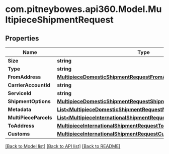 # com.pitneybowes.api360.Model.MultipieceShipmentRequest

## Properties

Name | Type | Description | Notes
------------ | ------------- | ------------- | -------------
**Size** | **string** | description | [optional] 
**Type** | **string** | description | [optional] 
**FromAddress** | [**MultipieceDomesticShipmentRequestFromAddress**](MultipieceDomesticShipmentRequestFromAddress.md) |  | [optional] 
**CarrierAccountId** | **string** | description | [optional] 
**ServiceId** | **string** | description | [optional] 
**ShipmentOptions** | [**MultipieceDomesticShipmentRequestShipmentOptions**](MultipieceDomesticShipmentRequestShipmentOptions.md) |  | [optional] 
**Metadata** | [**List&lt;MultipieceDomesticShipmentRequestMetadataInner&gt;**](MultipieceDomesticShipmentRequestMetadataInner.md) | description | [optional] 
**MultiPieceParcels** | [**List&lt;MultipieceInternationalShipmentRequestMultiPieceParcelsInner&gt;**](MultipieceInternationalShipmentRequestMultiPieceParcelsInner.md) | description | [optional] 
**ToAddress** | [**MultipieceInternationalShipmentRequestToAddress**](MultipieceInternationalShipmentRequestToAddress.md) |  | [optional] 
**Customs** | [**MultipieceInternationalShipmentRequestCustoms**](MultipieceInternationalShipmentRequestCustoms.md) |  | [optional] 

[[Back to Model list]](../README.md#documentation-for-models) [[Back to API list]](../README.md#documentation-for-api-endpoints) [[Back to README]](../README.md)

